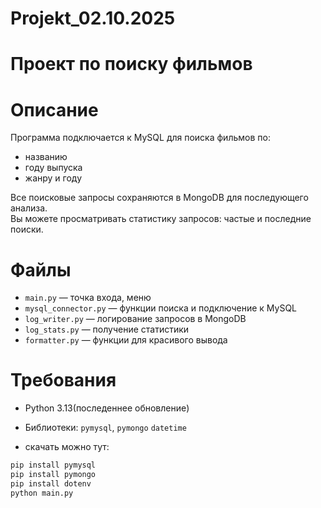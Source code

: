 # Projekt_02.10.2025
# Проект по поиску фильмов

# Описание
Программа подключается к MySQL для поиска фильмов по:
- названию
- году выпуска
- жанру и году

Все поисковые запросы сохраняются в MongoDB для последующего анализа.  
Вы можете просматривать статистику запросов: частые и последние поиски.

# Файлы
- `main.py` — точка входа, меню
- `mysql_connector.py` — функции поиска и подключение к MySQL
- `log_writer.py` — логирование запросов в MongoDB
- `log_stats.py` — получение статистики
- `formatter.py` — функции для красивого вывода


# Требования
- Python 3.13(последеннее обновление)
- Библиотеки: `pymysql`, `pymongo` `datetime`

- скачать можно тут:
```bash
pip install pymysql
pip install pymongo
pip install dotenv
python main.py